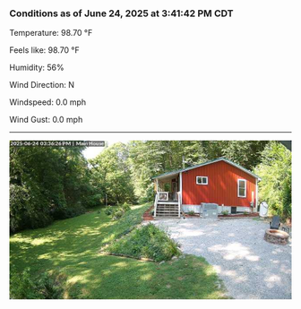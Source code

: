 ### Conditions as of June 24, 2025 at 3:41:42 PM CDT 

Temperature: 98.70 &deg;F

Feels like: 98.70 &deg;F

Humidity: 56%

Wind Direction: N

Windspeed: 0.0 mph

Wind Gust: 0.0 mph

---

<img src="./images/latest.jpeg"/>

